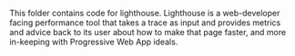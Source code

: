 <!-- Copyright 2016 The Chromium Authors. All rights reserved.
     Use of this source code is governed by a BSD-style license that can be
     found in the LICENSE file.
-->
This folder contains code for lighthouse. Lighthouse is a web-developer
facing performance tool that takes a trace as input and provides metrics and
advice back to its user about how to make that page faster, and more in-keeping
with Progressive Web App ideals.
